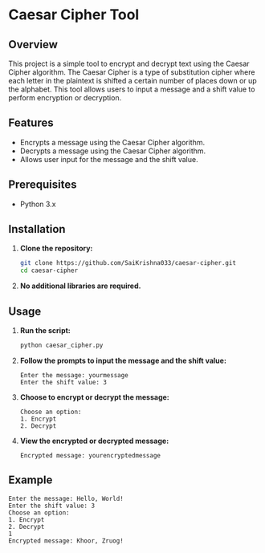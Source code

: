 # Caesar Cipher Tool

## Overview

This project is a simple tool to encrypt and decrypt text using the Caesar Cipher algorithm. The Caesar Cipher is a type of substitution cipher where each letter in the plaintext is shifted a certain number of places down or up the alphabet. This tool allows users to input a message and a shift value to perform encryption or decryption.

## Features

- Encrypts a message using the Caesar Cipher algorithm.
- Decrypts a message using the Caesar Cipher algorithm.
- Allows user input for the message and the shift value.

## Prerequisites

- Python 3.x

## Installation

1. **Clone the repository:**

    ```sh
    git clone https://github.com/SaiKrishna033/caesar-cipher.git
    cd caesar-cipher
    ```

2. **No additional libraries are required.**

## Usage

1. **Run the script:**

    ```sh
    python caesar_cipher.py
    ```

2. **Follow the prompts to input the message and the shift value:**

    ```plaintext
    Enter the message: yourmessage
    Enter the shift value: 3
    ```

3. **Choose to encrypt or decrypt the message:**

    ```plaintext
    Choose an option:
    1. Encrypt
    2. Decrypt
    ```

4. **View the encrypted or decrypted message:**

    ```plaintext
    Encrypted message: yourencryptedmessage
    ```

## Example

```plaintext
Enter the message: Hello, World!
Enter the shift value: 3
Choose an option:
1. Encrypt
2. Decrypt
1
Encrypted message: Khoor, Zruog!
```

